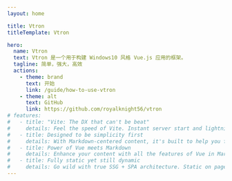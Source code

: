 ```yaml
---
layout: home

title: Vtron
titleTemplate: Vtron

hero:
  name: Vtron
  text: Vtron 是一个用于构建 Windows10 风格 Vue.js 应用的框架。
  tagline: 简单，强大，高效
  actions:
    - theme: brand
      text: 开始
      link: /guide/how-to-use-vtron
    - theme: alt
      text: GitHub
      link: https://github.com/royalknight56/vtron
# features:
#   - title: "Vite: The DX that can't be beat"
#     details: Feel the speed of Vite. Instant server start and lightning fast HMR that stays fast regardless of the app size.
#   - title: Designed to be simplicity first
#     details: With Markdown-centered content, it's built to help you focus on writing and deployed with minimum configuration.
#   - title: Power of Vue meets Markdown
#     details: Enhance your content with all the features of Vue in Markdown, while being able to customize your site with Vue.
#   - title: Fully static yet still dynamic
#     details: Go wild with true SSG + SPA architecture. Static on page load, but engage users with 100% interactivity from there.
---
```

